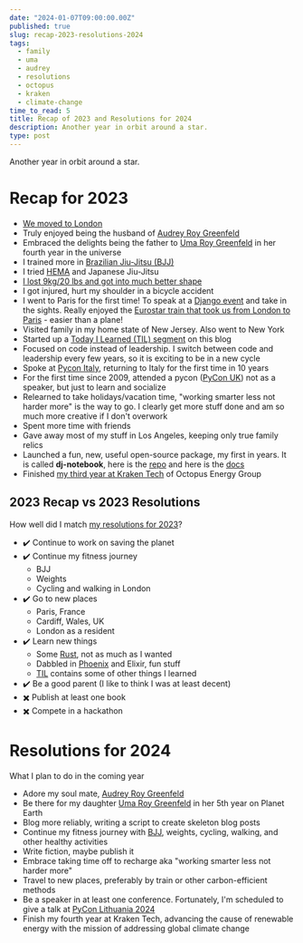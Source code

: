 ```yaml
---
date: "2024-01-07T09:00:00.00Z"
published: true
slug: recap-2023-resolutions-2024
tags:
  - family
  - uma
  - audrey
  - resolutions
  - octopus
  - kraken
  - climate-change
time_to_read: 5
title: Recap of 2023 and Resolutions for 2024
description: Another year in orbit around a star.
type: post
---
```


Another year in orbit around a star.

# Recap for 2023

- [We moved to London](/posts/2023-10-we-moved-to-london)
- Truly enjoyed being the husband of [Audrey Roy Greenfeld](https://audrey.feldroy.com/)
- Embraced the delights being the father to [Uma Roy Greenfeld](/tags/uma) in her fourth year in the universe 
- I trained more in [Brazilian Jiu-Jitsu (BJJ)](/tags/bjj)
- I tried [HEMA](https://en.wikipedia.org/wiki/Historical_European_martial_arts) and Japanese Jiu-Jitsu
- [I lost 9kg/20 lbs and got into much better shape](/posts/2023-04-my-fitness-journey)
- I got injured, hurt my shoulder in a bicycle accident
- I went to Paris for the first time! To speak at a [Django event](https://www.meetup.com/django-paris/events/296277353/) and take in the sights. Really enjoyed the [Eurostar train that took us from London to Paris](https://en.wikipedia.org/wiki/Eurostar) - easier than a plane!
- Visited family in my home state of New Jersey. Also went to New York
- Started up a [Today I Learned (TIL) segment](/tags/TIL) on this blog
- Focused on code instead of leadership. I switch between code and leadership every few years, so it is exciting to be in a new cycle
- Spoke at [Pycon Italy](https://2024.pycon.it), returning to Italy for the first time in 10 years
- For the first time since 2009, attended a pycon ([PyCon UK](https://2023.pyconuk.org/)) not as a speaker, but just to learn and socialize
- Relearned to take holidays/vacation time, "working smarter less not harder more" is the way to go. I clearly get more stuff done and am so much more creative if I don't overwork
- Spent more time with friends
- Gave away most of my stuff in Los Angeles, keeping only true family relics
- Launched a fun, new, useful open-source package, my first in years. It is called **dj-notebook**, here is the [repo](https://github.com/pydanny/dj-notebook) and here is the [docs](https://dj-notebook.readthedocs.io/)
- Finished [my third year at Kraken Tech](/posts/2023-11-three-years-at-kraken-tech) of Octopus Energy Group

## 2023 Recap vs 2023 Resolutions

How well did I match [my resolutions for 2023](/posts/2023-01-resolutions)?

- ✔️ Continue to work on saving the planet
- ✔️ Continue my fitness journey
  - BJJ
  - Weights
  - Cycling and walking in London
- ✔️ Go to new places
  - Paris, France
  - Cardiff, Wales, UK
  - London as a resident
- ✔️ Learn new things
  - Some [Rust](https://www.rust-lang.org/), not as much as I wanted
  - Dabbled in [Phoenix](https://www.phoenixframework.org/) and Elixir, fun stuff
  - [TIL](/tags/TIL) contains some of other things I learned
- ✔️ Be a good parent (I like to think I was at least decent)
- ✖️ Publish at least one book
- ✖️ Compete in a hackathon

# Resolutions for 2024

What I plan to do in the coming year

- Adore my soul mate, [Audrey Roy Greenfeld](https://audrey.feldroy.com/)
- Be there for my daughter [Uma Roy Greenfeld](/tags/uma) in her 5th year on Planet Earth
- Blog more reliably, writing a script to create skeleton blog posts
- Continue my fitness journey with [BJJ](/tags/bjj), weights, cycling, walking, and other healthy activities
- Write fiction, maybe publish it
- Embrace taking time off to recharge aka "working smarter less not harder more"
- Travel to new places, preferably by train or other carbon-efficient methods
- Be a speaker in at least one conference. Fortunately, I'm scheduled to give a talk at [PyCon Lithuania 2024](https://pycon.lt/2024)
- Finish my fourth year at Kraken Tech, advancing the cause of renewable energy with the mission of addressing global climate change